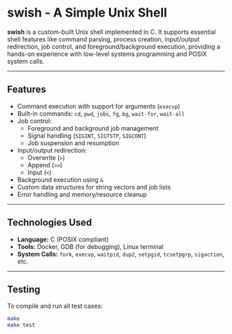 # swish - A Simple Unix Shell

**swish** is a custom-built Unix shell implemented in C. It supports essential shell features like command parsing, process creation, input/output redirection, job control, and foreground/background execution, providing a hands-on experience with low-level systems programming and POSIX system calls.

---

##  Features

- Command execution with support for arguments (`execvp`)
- Built-in commands: `cd`, `pwd`, `jobs`, `fg`, `bg`, `wait-for`, `wait-all`
- Job control: 
  - Foreground and background job management
  - Signal handling (`SIGINT`, `SIGTSTP`, `SIGCONT`)
  - Job suspension and resumption
- Input/output redirection:
  - Overwrite (`>`)
  - Append (`>>`)
  - Input (`<`)
- Background execution using `&`
- Custom data structures for string vectors and job lists
- Error handling and memory/resource cleanup

---

##  Technologies Used

- **Language:** C (POSIX compliant)
- **Tools:** Docker, GDB (for debugging), Linux terminal
- **System Calls:** `fork`, `execvp`, `waitpid`, `dup2`, `setpgid`, `tcsetpgrp`, `sigaction`, etc.

---

##  Testing

To compile and run all test cases:

```bash
make
make test
